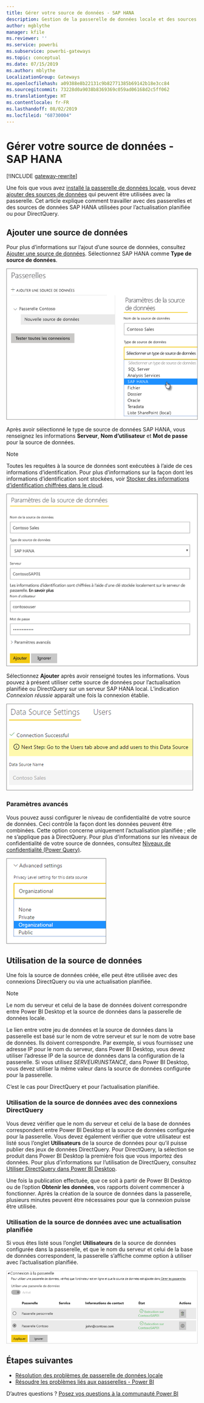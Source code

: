 ```yaml
---
title: Gérer votre source de données - SAP HANA
description: Gestion de la passerelle de données locale et des sources de données associées. Cet article est propre à SAP HANA.
author: mgblythe
manager: kfile
ms.reviewer: ''
ms.service: powerbi
ms.subservice: powerbi-gateways
ms.topic: conceptual
ms.date: 07/15/2019
ms.author: mblythe
LocalizationGroup: Gateways
ms.openlocfilehash: a09388e8b22131c9b82771385b69142b18e3cc84
ms.sourcegitcommit: 73228d0a9038b8369369c059ad06168d2c5ff062
ms.translationtype: HT
ms.contentlocale: fr-FR
ms.lasthandoff: 08/02/2019
ms.locfileid: "68730004"
---
```

# <a name="manage-your-data-source---sap-hana"></a>Gérer votre source de données - SAP HANA

[!INCLUDE [gateway-rewrite](includes/gateway-rewrite.md)]

Une fois que vous avez [installé la passerelle de données locale](/data-integration/gateway/service-gateway-install), vous devez [ajouter des sources de données](service-gateway-data-sources.md#add-a-data-source) qui peuvent être utilisées avec la passerelle. Cet article explique comment travailler avec des passerelles et des sources de données SAP HANA utilisées pour l’actualisation planifiée ou pour DirectQuery.

## <a name="add-a-data-source"></a>Ajouter une source de données

Pour plus d’informations sur l’ajout d’une source de données, consultez [Ajouter une source de données](service-gateway-data-sources.md#add-a-data-source). Sélectionnez SAP HANA comme **Type de source de données**.

![Ajouter la source de données SAP HANA](media/service-gateway-enterprise-manage-sap/datasourcesettings2-sap.png)

Après avoir sélectionné le type de source de données SAP HANA, vous renseignez les informations **Serveur**, **Nom d’utilisateur** et **Mot de passe** pour la source de données.

> [!NOTE]
> Toutes les requêtes à la source de données sont exécutées à l’aide de ces informations d’identification. Pour plus d’informations sur la façon dont les informations d’identification sont stockées, voir [Stocker des informations d’identification chiffrées dans le cloud](service-gateway-data-sources.md#store-encrypted-credentials-in-the-cloud).

![Spécification des paramètres de la source de données](media/service-gateway-enterprise-manage-sap/datasourcesettings3-sap.png)

Sélectionnez **Ajouter** après avoir renseigné toutes les informations. Vous pouvez à présent utiliser cette source de données pour l’actualisation planifiée ou DirectQuery sur un serveur SAP HANA local. L’indication *Connexion réussie* apparaît une fois la connexion établie.

![Affichage de l’état de la connexion](media/service-gateway-enterprise-manage-sap/datasourcesettings4.png)

### <a name="advanced-settings"></a>Paramètres avancés

Vous pouvez aussi configurer le niveau de confidentialité de votre source de données. Ceci contrôle la façon dont les données peuvent être combinées. Cette option concerne uniquement l’actualisation planifiée ; elle ne s’applique pas à DirectQuery. Pour plus d’informations sur les niveaux de confidentialité de votre source de données, consultez [Niveaux de confidentialité (Power Query)](https://support.office.com/article/Privacy-levels-Power-Query-CC3EDE4D-359E-4B28-BC72-9BEE7900B540).

![Définition du niveau de confidentialité](media/service-gateway-enterprise-manage-sap/datasourcesettings9.png)

## <a name="using-the-data-source"></a>Utilisation de la source de données

Une fois la source de données créée, elle peut être utilisée avec des connexions DirectQuery ou via une actualisation planifiée.

> [!NOTE]
> Le nom du serveur et celui de la base de données doivent correspondre entre Power BI Desktop et la source de données dans la passerelle de données locale.

Le lien entre votre jeu de données et la source de données dans la passerelle est basé sur le nom de votre serveur et sur le nom de votre base de données. Ils doivent correspondre. Par exemple, si vous fournissez une adresse IP pour le nom du serveur, dans Power BI Desktop, vous devez utiliser l’adresse IP de la source de données dans la configuration de la passerelle. Si vous utilisez *SERVEUR\INSTANCE*, dans Power BI Desktop, vous devez utiliser la même valeur dans la source de données configurée pour la passerelle.

C’est le cas pour DirectQuery et pour l’actualisation planifiée.

### <a name="using-the-data-source-with-directquery-connections"></a>Utilisation de la source de données avec des connexions DirectQuery

Vous devez vérifier que le nom du serveur et celui de la base de données correspondent entre Power BI Desktop et la source de données configurée pour la passerelle. Vous devez également vérifier que votre utilisateur est listé sous l’onglet **Utilisateurs** de la source de données pour qu’il puisse publier des jeux de données DirectQuery. Pour DirectQuery, la sélection se produit dans Power BI Desktop la première fois que vous importez des données. Pour plus d’informations sur l’utilisation de DirectQuery, consultez [Utiliser DirectQuery dans Power BI Desktop](desktop-use-directquery.md).

Une fois la publication effectuée, que ce soit à partir de Power BI Desktop ou de l’option **Obtenir les données**, vos rapports doivent commencer à fonctionner. Après la création de la source de données dans la passerelle, plusieurs minutes peuvent être nécessaires pour que la connexion puisse être utilisée.

### <a name="using-the-data-source-with-scheduled-refresh"></a>Utilisation de la source de données avec une actualisation planifiée

Si vous êtes listé sous l’onglet **Utilisateurs** de la source de données configurée dans la passerelle, et que le nom du serveur et celui de la base de données correspondent, la passerelle s’affiche comme option à utiliser avec l’actualisation planifiée.

![Affichage des utilisateurs](media/service-gateway-enterprise-manage-sap/powerbi-gateway-enterprise-schedule-refresh.png)

## <a name="next-steps"></a>Étapes suivantes

* [Résolution des problèmes de passerelle de données locale](/data-integration/gateway/service-gateway-tshoot)
* [Résoudre les problèmes liés aux passerelles - Power BI](service-gateway-onprem-tshoot.md)  

D’autres questions ? [Posez vos questions à la communauté Power BI](http://community.powerbi.com/)

